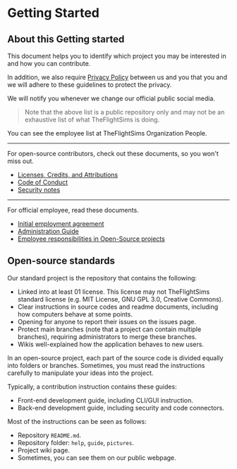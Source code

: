 # Getting Started

## About this Getting started

This document helps you to identify which project you may be interested in and how you can contribute.

In addition, we also require [Privacy Policy](https://github.com/TheFlightSims/.github/blob/main/guides/Privacy%20Policies.md) between us and you that you and we will adhere to these guidelines to protect the privacy.

We will notify you whenever we change our official public social media.

> Note that the above list is a public repository only and may not be an exhaustive list of what TheFlightSims is doing.

You can see the employee list at TheFlightSims Organization People.

---
For open-source contributors, check out these documents, so you won't miss out.

* [Licenses, Credits, and Attributions](https://github.com/TheFlightSims/.github/blob/main/guides/oss/Licenses%2C%20Credits%20and%20Attributions.md)
* [Code of Conduct](https://github.com/TheFlightSims/.github/blob/main/guides/oss/Code%20of%20Conduct.md)
* [Security notes](https://github.com/TheFlightSims/.github/blob/main/guides/oss/SECURITY.md)

---
For official employee, read these documents.

* [Initial employment agreement](https://github.com/TheFlightSims/.github/blob/main/guides/employee/Initial%20employment%20agreement.md)
* [Administration Guide](https://github.com/TheFlightSims/.github/blob/main/guides/employee/Administration%20Guide.md)
* [Employee responsibilities in Open-Source projects](https://github.com/TheFlightSims/.github/blob/main/guides/employee/Employee%20responsibilities%20in%20Open-Source%20projects.md)

## Open-source standards

Our standard project is the repository that contains the following:

* Linked into at least 01 license. This license may not TheFlightSims standard license (e.g. MIT License, GNU GPL 3.0, Creative Commons).
* Clear instructions in source codes and readme documents, including how computers behave at some points.
* Opening for anyone to report their issues on the issues page.
* Protect main branches (note that a project can contain multiple branches), requiring administrators to merge these branches.
* Wikis well-explained how the application behaves to new users.

In an open-source project, each part of the source code is divided equally into folders or branches. Sometimes, you must read the instructions carefully to manipulate your ideas into the project.

Typically, a contribution instruction contains these guides:

* Front-end development guide, including CLI/GUI instruction.
* Back-end development guide, including security and code connectors.

Most of the instructions can be seen as follows:

* Repository `README.md`.
* Repository folder: `help`, `guide`, `pictures`.
* Project wiki page.
* Sometimes, you can see them on our public webpage.
